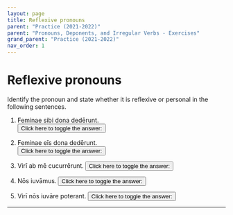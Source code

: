 ```yaml
---
layout: page
title: Reflexive pronouns
parent: "Practice (2021-2022)"
parent: "Pronouns, Deponents, and Irregular Verbs - Exercises"
grand_parent: "Practice (2021-2022)"
nav_order: 1
---
```


# Reflexive pronouns


Identify the pronoun and state whether it is reflexive or personal in the following sentences.

1. Feminae sibi dona dedērunt.  
<button onclick="toggleDisplay('prac1')">Click here to toggle the answer:</button> <span style="display: none;" id="prac1">sibi; reflexive</span>

2. Feminae eīs dona dedērunt.  
<button onclick="toggleDisplay('prac2')">Click here to toggle the answer:</button> <span style="display: none;" id="prac2">eīs; personal</span>

3. Virī ab mē cucurrērunt. <button onclick="toggleDisplay('prac3')">Click here to toggle the answer:</button> <span style="display: none;" id="prac3">mē; personal</span>

4. Nōs iuvāmus. <button onclick="toggleDisplay('prac4')">Click here to toggle the answer:</button> <span style="display: none;" id="prac4">nōs; reflexive</span>

5. Virī nōs iuvāre poterant. <button onclick="toggleDisplay('prac5')">Click here to toggle the answer:</button> <span style="display: none;" id="prac5">nōs; personal</span>

***

<script>
function toggleDisplay(id) {
  const el = document.getElementById(id);
  el.style.display = el.style.display === 'none' ? 'inline' : 'none';
}
</script>
